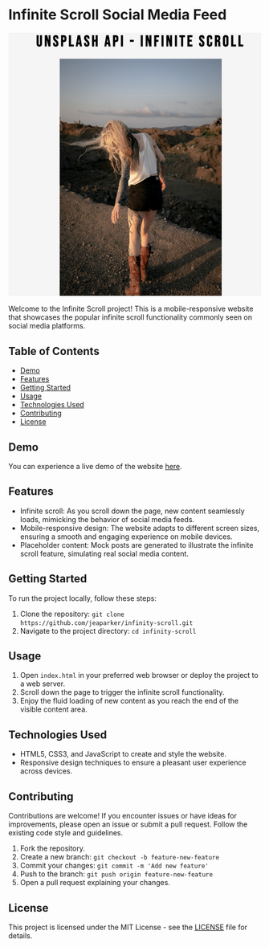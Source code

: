 # Infinite Scroll Social Media Feed

![Website Preview](/infinite-scroll-preview.png)

Welcome to the Infinite Scroll project! This is a mobile-responsive website that showcases the popular infinite scroll functionality commonly seen on social media platforms.

## Table of Contents

- [Demo](#demo)
- [Features](#features)
- [Getting Started](#getting-started)
- [Usage](#usage)
- [Technologies Used](#technologies-used)
- [Contributing](#contributing)
- [License](#license)

## Demo

You can experience a live demo of the website [here](https://jeaparker.github.io/infinity-scroll/).

## Features

- Infinite scroll: As you scroll down the page, new content seamlessly loads, mimicking the behavior of social media feeds.
- Mobile-responsive design: The website adapts to different screen sizes, ensuring a smooth and engaging experience on mobile devices.
- Placeholder content: Mock posts are generated to illustrate the infinite scroll feature, simulating real social media content.

## Getting Started

To run the project locally, follow these steps:

1. Clone the repository: `git clone https://github.com/jeaparker/infinity-scroll.git`
2. Navigate to the project directory: `cd infinity-scroll`

## Usage

1. Open `index.html` in your preferred web browser or deploy the project to a web server.
2. Scroll down the page to trigger the infinite scroll functionality.
3. Enjoy the fluid loading of new content as you reach the end of the visible content area.

## Technologies Used

- HTML5, CSS3, and JavaScript to create and style the website.
- Responsive design techniques to ensure a pleasant user experience across devices.

## Contributing

Contributions are welcome! If you encounter issues or have ideas for improvements, please open an issue or submit a pull request. Follow the existing code style and guidelines.

1. Fork the repository.
2. Create a new branch: `git checkout -b feature-new-feature`
3. Commit your changes: `git commit -m 'Add new feature'`
4. Push to the branch: `git push origin feature-new-feature`
5. Open a pull request explaining your changes.

## License

This project is licensed under the MIT License - see the [LICENSE](LICENSE) file for details.
